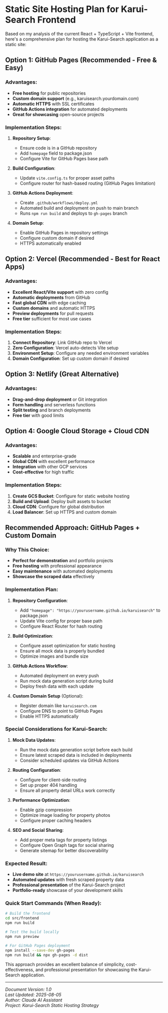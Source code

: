 # Static Site Hosting Plan for Karui-Search Frontend

Based on my analysis of the current React + TypeScript + Vite frontend, here's a comprehensive plan for hosting the Karui-Search application as a static site:

## Option 1: GitHub Pages (Recommended - Free & Easy)

### Advantages:
- **Free hosting** for public repositories
- **Custom domain support** (e.g., karuisearch.yourdomain.com)
- **Automatic HTTPS** with SSL certificates
- **GitHub Actions integration** for automated deployments
- **Great for showcasing** open-source projects

### Implementation Steps:
1. **Repository Setup**:
   - Ensure code is in a GitHub repository
   - Add `homepage` field to package.json
   - Configure Vite for GitHub Pages base path

2. **Build Configuration**:
   - Update `vite.config.ts` for proper asset paths
   - Configure router for hash-based routing (GitHub Pages limitation)

3. **GitHub Actions Deployment**:
   - Create `.github/workflows/deploy.yml`
   - Automated build and deployment on push to main branch
   - Runs `npm run build` and deploys to `gh-pages` branch

4. **Domain Setup**:
   - Enable GitHub Pages in repository settings
   - Configure custom domain if desired
   - HTTPS automatically enabled

## Option 2: Vercel (Recommended - Best for React Apps)

### Advantages:
- **Excellent React/Vite support** with zero config
- **Automatic deployments** from GitHub
- **Fast global CDN** with edge caching
- **Custom domains** and automatic HTTPS
- **Preview deployments** for pull requests
- **Free tier** sufficient for most use cases

### Implementation Steps:
1. **Connect Repository**: Link GitHub repo to Vercel
2. **Zero Configuration**: Vercel auto-detects Vite setup
3. **Environment Setup**: Configure any needed environment variables
4. **Domain Configuration**: Set up custom domain if desired

## Option 3: Netlify (Great Alternative)

### Advantages:
- **Drag-and-drop deployment** or Git integration
- **Form handling** and serverless functions
- **Split testing** and branch deployments
- **Free tier** with good limits

## Option 4: Google Cloud Storage + Cloud CDN

### Advantages:
- **Scalable** and enterprise-grade
- **Global CDN** with excellent performance
- **Integration** with other GCP services
- **Cost-effective** for high traffic

### Implementation Steps:
1. **Create GCS Bucket**: Configure for static website hosting
2. **Build and Upload**: Deploy built assets to bucket
3. **Cloud CDN**: Configure for global distribution
4. **Load Balancer**: Set up HTTPS and custom domain

## Recommended Approach: GitHub Pages + Custom Domain

### Why This Choice:
- **Perfect for demonstration** and portfolio projects
- **Free hosting** with professional appearance
- **Easy maintenance** with automated deployments
- **Showcase the scraped data** effectively

### Implementation Plan:

1. **Repository Configuration**:
   - Add `"homepage": "https://yourusername.github.io/karuisearch"` to package.json
   - Update Vite config for proper base path
   - Configure React Router for hash routing

2. **Build Optimization**:
   - Configure asset optimization for static hosting
   - Ensure all mock data is properly bundled
   - Optimize images and bundle size

3. **GitHub Actions Workflow**:
   - Automated deployment on every push
   - Run mock data generation script during build
   - Deploy fresh data with each update

4. **Custom Domain Setup** (Optional):
   - Register domain like `karuisearch.com`
   - Configure DNS to point to GitHub Pages
   - Enable HTTPS automatically

### Special Considerations for Karui-Search:

1. **Mock Data Updates**:
   - Run the mock data generation script before each build
   - Ensure latest scraped data is included in deployments
   - Consider scheduled updates via GitHub Actions

2. **Routing Configuration**:
   - Configure for client-side routing
   - Set up proper 404 handling
   - Ensure all property detail URLs work correctly

3. **Performance Optimization**:
   - Enable gzip compression
   - Optimize image loading for property photos
   - Configure proper caching headers

4. **SEO and Social Sharing**:
   - Add proper meta tags for property listings
   - Configure Open Graph tags for social sharing
   - Generate sitemap for better discoverability

### Expected Result:
- **Live demo site** at `https://yourusername.github.io/karuisearch`
- **Automated updates** with fresh scraped property data
- **Professional presentation** of the Karui-Search project
- **Portfolio-ready** showcase of your development skills

### Quick Start Commands (When Ready):
```bash
# Build the frontend
cd src/frontend
npm run build

# Test the build locally
npm run preview

# For GitHub Pages deployment
npm install --save-dev gh-pages
npm run build && npx gh-pages -d dist
```

This approach provides an excellent balance of simplicity, cost-effectiveness, and professional presentation for showcasing the Karui-Search application.

---

*Document Version: 1.0*  
*Last Updated: 2025-08-05*  
*Author: Claude AI Assistant*  
*Project: Karui-Search Static Hosting Strategy*